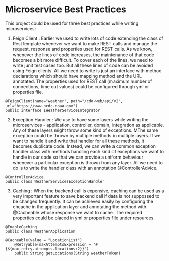   # Microservice Best Practices


This project could be used for three best practices while writing microservices: 

1. Feign Client : Earlier we used to write lots of code extending the class of RestTemplate whenever we want to make REST calls and manage the request, response and properties used for REST calls. As we know, whenever the lines of code increases, the maintenance of that code becomes a bit more difficult. To cover each of the lines, we need to write junit test cases too. But all these lines of code can be avoided using Feign clients. All we need to write is just an interface with method declarations which should have mapping method and the URL annotated. The properties used for REST call (maximum number of connections, time out values) could be configured through yml or properties file.  

```
@FeignClient(name="weather", path="/cdo-web/api/v2", url="https://www.ncdc.noaa.gov")
public interface IWeatherServiceIntegrator
```

2. Exception Handler : We use to have some layers while writing the microservices - application, controller, domain, integration as applicable. Any of these layers might throw some kind of exceptions. MThe same exception could be thrown by multiple methods in multiple layers. If we want to handle it and write that handler for all these methods, it becomes duplicate code. Instead, we can write a common exception handler class with methods handling each kind of exceptions we want to handle in our code so that we can provide a uniform behaviour whenever a particular exception is thrown from any layer. All we need to do is to write the handler class with an annotation @ControllerAdvice. 

```
@ControllerAdvice
public class WeatherServicesExceptionHandler 
```

3. Caching : When the backend call is expensive, caching can be used as a very important feature to save backend call if data is not suppossed to be changed frequently. It can be achieved easily by configuring the ehcache in the application layer and annotating the method with @Cacheable whose response we want to cache. The required properties could be placed in yml or properties file under resources.

```
@EnableCaching
public class WeatherApplication

@Cacheable(value = "LocationList")
    @Retryable(maxAttemptsExpression = "#{${max.retry.attempts.locations:2}}")
	public String getLocations(String weatherToken)
```
